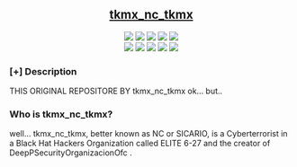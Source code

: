 <h2 align="center"><u>tkmx_nc_tkmx</u></h2>
<p align="center">
    <img src="https://img.shields.io/github/stars/tkmx_nc_tkmx /TKMX-NC-TKMX?style=for-the-badge&color=green">
    <img src="https://img.shields.io/github/forks/tkmx_nc_tkmx /TKMX-NC-TKMX?style=for-the-badge&color=purple">
    <img src="https://img.shields.io/github/license/tkmx_nc_tkmx /TKMX-NC-TKMX?style=for-the-badge&color=blue">
    <img src="https://img.shields.io/github/issues/tkmx_nc_tkmx /TKMX-NC-TKMX?style=for-the-badge&color=red">
    <img src="https://img.shields.io/github/contributors/tkmx_nc_tkmx /TKMX-NC-TKMX?style=for-the-badge&color=cyan">
<br>
    <img src="https://img.shields.io/badge/Author-tkmx_nc_tkmx -magenta?style=flat-square">
    <img src="https://img.shields.io/badge/Open%20Source-Yes-orange?style=flat-square">
    <img src="https://img.shields.io/badge/Maintained-Yes-cyan?style=flat-square">
    <img src="https://img.shields.io/badge/Made%20In-Nicaragua-green?style=flat-square">
    <img src="https://img.shields.io/badge/Written%20In-Php Python HTML  SQL SQLi Js Java Css C++-blue?style=flat-square">
<br>
  
</p>

### [+] Description
THIS ORIGINAL REPOSITORE BY tkmx_nc_tkmx
ok...  but..
### Who is tkmx_nc_tkmx?
well... tkmx_nc_tkmx, better known as NC or SICARIO, is a Cyberterrorist in a Black Hat Hackers Organization called ELITE 6-27 and the creator of DeepPSecurityOrganizacionOfc .
